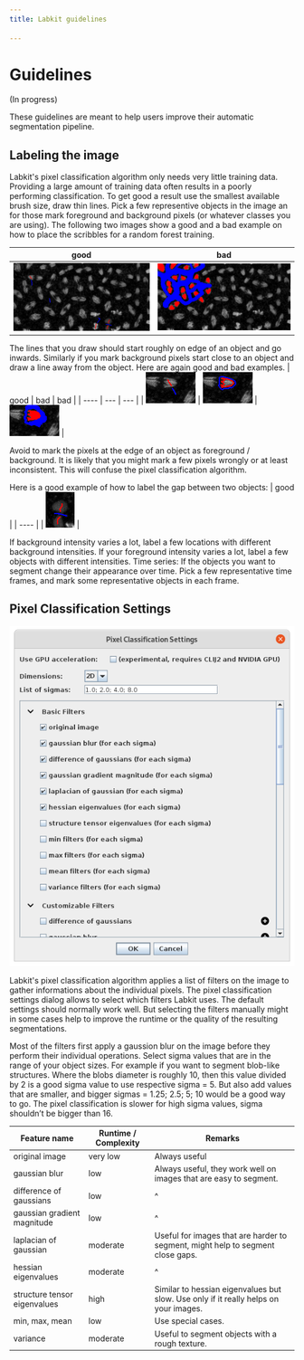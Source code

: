 ```yaml
---
title: Labkit guidelines

---
```


# Guidelines

(In progress)

These guidelines are meant to help users improve their automatic segmentation pipeline.

## Labeling the image

Labkit's pixel classification algorithm only needs very little training data.
Providing a large amount of training data often results in a poorly performing classification.
To get good a result use the smallest available brush size, draw thin lines. Pick a few representive objects in the image an for those mark foreground and background pixels (or whatever classes you are using). The following two images show a good and a bad example on how to place the scribbles for a random forest training.

| good | bad |
| ---- | --- |
| <img src="/media/plugins/labkit/labkit-scribble-good.png"/> | <img src="/media/plugins/labkit/labkit-scribble-bad.png"/> |

The lines that you draw should start roughly on edge of an object and go inwards. Similarly if you mark background pixels start close to an object and draw a line away from the object. Here are again good and bad examples. 
| good | bad | bad |
| ---- | --- | --- |
| <img src="/media/plugins/labkit/labkit-scribble-object-good.png"/> | <img src="/media/plugins/labkit/labkit-scribble-object-bad.png"/> | <img src="/media/plugins/labkit/labkit-scribble-object-bad-2.png"/> |

Avoid to mark the pixels at the edge of an object as foreground / background. It is likely that you might mark a few pixels wrongly or at least inconsistent. This will confuse the pixel classification algorithm.

Here is a good example of how to label the gap between two objects:
| good |
| ---- |
| <img src="/media/plugins/labkit/labkit-scribble-gap-good.png"/> |

If background intensity varies a lot, label a few locations with different background intensities.
If your foreground intensity varies a lot, label a few objects with different intensities.
Time series: If the objects you want to segment change their appearance over time. Pick a few representative time frames, and mark some representative objects in each frame.

## Pixel Classification Settings

<img src="/media/plugins/labkit/labkit-pixel-classification-settings.png"/>

Labkit's pixel classification algorithm applies a list of filters on the image to gather informations about the individual pixels.
The pixel classification settings dialog allows to select which filters Labkit uses.
The default settings should normally work well.
But selecting the filters manually might in some cases help to improve the runtime or the quality of the resulting segmentations.

Most of the filters first apply a gaussion blur on the image before they perform their individual operations.
Select sigma values that are in the range of your object sizes. For example if you want to segment blob-like structures. Where the blobs diameter is roughly 10, then this value divided by 2 is a good sigma value to use respective sigma = 5. But also add values that are smaller, and bigger sigmas = 1.25; 2.5; 5; 10 would be a good way to go. The pixel classification is slower for high sigma values, sigma shouldn’t be bigger than 16.

| Feature name          | Runtime / Complexity | Remarks |
| --------------------- | -------------------- | ------- |
| original image        | very low             | Always useful |
| gaussian blur         | low                  | Always useful, they work well on images that are easy to segment. |
| difference of gaussians | low | ^ |
| gaussian gradient magnitude | low | ^ |
| laplacian of gaussian | moderate | Useful for images that are harder to segment, might help to segment close gaps. |
| hessian eigenvalues | moderate | ^ |
| structure tensor eigenvalues | high | Similar to hessian eigenvalues but slow. Use only if it really helps on your images. |
| min, max, mean | low | Use special cases. |
| variance | moderate | Useful to segment objects with a rough texture. |

